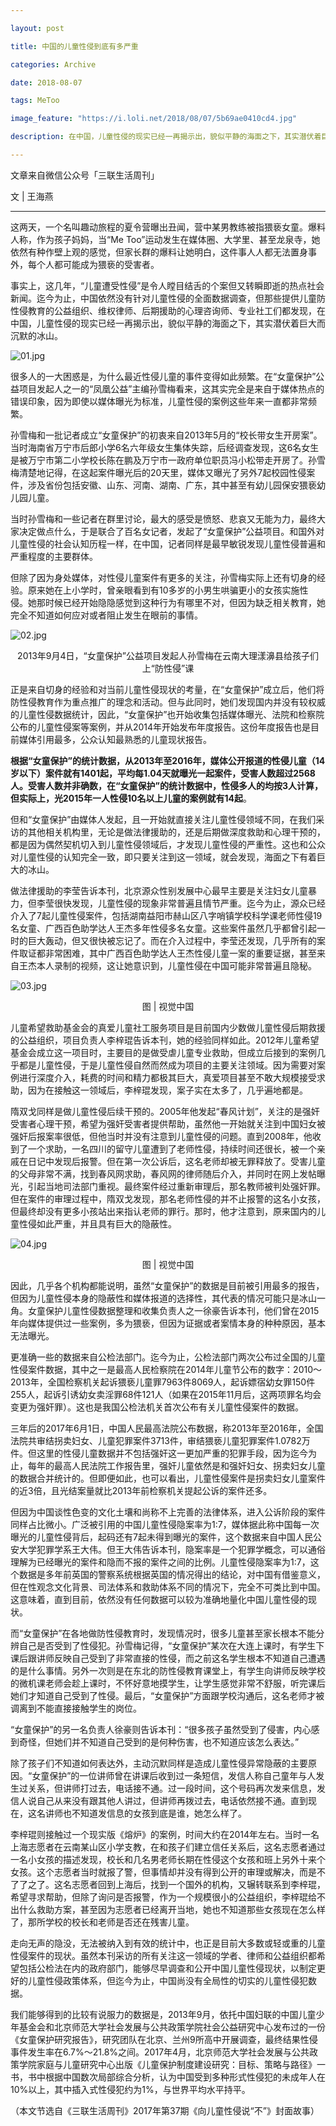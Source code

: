 ```yaml
---

layout: post

title: 中国的儿童性侵到底有多严重

categories: Archive

date: 2018-08-07

tags: MeToo

image_feature: "https://i.loli.net/2018/08/07/5b69ae0410cd4.jpg"

description: 在中国，儿童性侵的现实已经一再揭示出，貌似平静的海面之下，其实潜伏着巨大而沉默的冰山。

---
```


文章来自微信公众号「三联生活周刊」

文 \| 王海燕

---

这两天，一个名叫趣动旅程的夏令营曝出丑闻，营中某男教练被指猥亵女童。爆料人称，作为孩子妈妈，当“Me Too”运动发生在媒体圈、大学里、甚至龙泉寺，她依然有种作壁上观的感觉，但家长群的爆料让她明白，这件事人人都无法置身事外，每个人都可能成为猥亵的受害者。

事实上，这几年，“儿童遭受性侵”是令人瞠目结舌的个案但又转瞬即逝的热点社会新闻。迄今为止，中国依然没有针对儿童性侵的全面数据调查，但那些提供儿童防性侵教育的公益组织、维权律师、后期援助的心理咨询师、专业社工们都发现，在中国，儿童性侵的现实已经一再揭示出，貌似平静的海面之下，其实潜伏着巨大而沉默的冰山。

![01.jpg](https://i.loli.net/2018/08/07/5b69ae0410cd4.jpg)

很多人的一大困惑是，为什么最近性侵儿童的事件变得如此频繁。在“女童保护”公益项目发起人之一的“凤凰公益”主编孙雪梅看来，这其实完全是来自于媒体热点的错误印象，因为即使以媒体曝光为标准，儿童性侵的案例这些年来一直都非常频繁。

孙雪梅和一批记者成立“女童保护”的初衷来自2013年5月的“校长带女生开房案”。当时海南省万宁市后郎小学6名六年级女生集体失踪，后经调查发现，这6名女生是被万宁市第二小学校长陈在鹏及万宁市一政府单位职员冯小松带走开房了。孙雪梅清楚地记得，在这起案件曝光后的20天里，媒体又曝光了另外7起校园性侵案件，涉及省份包括安徽、山东、河南、湖南、广东，其中甚至有幼儿园保安猥亵幼儿园儿童。

当时孙雪梅和一些记者在群里讨论，最大的感受是愤怒、悲哀又无能为力，最终大家决定做点什么，于是联合了百名女记者，发起了“女童保护”公益项目。和国外对儿童性侵的社会认知历程一样，在中国，记者同样是最早敏锐发现儿童性侵普遍和严重程度的主要群体。

但除了因为身处媒体，对性侵儿童案件有更多的关注，孙雪梅实际上还有切身的经验。原来她在上小学时，曾亲眼看到有10多岁的小男生哄骗更小的女孩实施性侵。她那时候已经开始隐隐感觉到这种行为有哪里不对，但因为缺乏相关教育，她完全不知道如何应对或者阻止发生在眼前的事情。

![02.jpg](https://i.loli.net/2018/08/07/5b69ae0555e6f.jpg)

<center>2013年9月4日，“女童保护”公益项目发起人孙雪梅在云南大理漾濞县给孩子们上“防性侵”课</center>

正是来自切身的经验和对当前儿童性侵现状的考量，在“女童保护”成立后，他们将防性侵教育作为重点推广的理念和活动。但与此同时，她们发现国内并没有较权威的儿童性侵数据统计，因此，“女童保护”也开始收集包括媒体曝光、法院和检察院公布的儿童性侵案等案例，并从2014年开始发布年度报告。这份年度报告也是目前媒体引用最多，公众认知最熟悉的儿童现状报告。

**根据“女童保护”的统计数据，从2013年至2016年，媒体公开报道的性侵儿童（14岁以下）案件就有1401起，平均每1.04天就曝光一起案件，受害人数超过2568人。受害人数并非确数，在“女童保护”的统计数据中，性侵多人的均按3人计算，但实际上，光2015年一人性侵10名以上儿童的案例就有14起**。

但和“女童保护”由媒体人发起，且一开始就直接关注儿童性侵领域不同，在我们采访的其他相关机构里，无论是做法律援助的，还是后期做深度救助和心理干预的，都是因为偶然契机切入到儿童性侵领域后，才发现儿童性侵的严重性。这也和公众对儿童性侵的认知完全一致，即只要关注到这一领域，就会发现，海面之下有着巨大的冰山。

做法律援助的李莹告诉本刊，北京源众性别发展中心最早主要是关注妇女儿童暴力，但李莹很快发现，儿童性侵的现象非常普遍且情节严重。迄今为止，源众已经介入了7起儿童性侵案件，包括湖南益阳市赫山区八字哨镇学校科学课老师性侵19名女童、广西百色助学达人王杰多年性侵多名女童。这些案件虽然几乎都曾引起一时的巨大轰动，但又很快被忘记了。而在介入过程中，李莹还发现，几乎所有的案件取证都非常困难，其中广西百色助学达人王杰性侵儿童一案的重要证据，甚至来自王杰本人录制的视频，这让她意识到，儿童性侵在中国可能非常普遍且隐秘。

![03.jpg](https://i.loli.net/2018/08/07/5b69ae06064bd.jpg)

<center>图 | 视觉中国</center>

儿童希望救助基金会的真爱儿童社工服务项目是目前国内少数做儿童性侵后期救援的公益组织，项目负责人李梓琨告诉本刊，她的经验同样如此。2012年儿童希望基金会成立这一项目时，主要目的是做受虐儿童专业救助，但成立后接到的案例几乎都是儿童性侵，于是儿童性侵自然而然成为项目的主要关注领域。因为需要对案例进行深度介入，耗费的时间和精力都极其巨大，真爱项目甚至不敢大规模接受求助，因为在接触这一领域后，李梓琨发现，案子实在太多了，几乎遍地都是。

隋双戈同样是做儿童性侵后续干预的。2005年他发起“春风计划”，关注的是强奸受害者心理干预，希望为强奸受害者提供帮助，虽然他一开始就关注到中国妇女被强奸后报案率很低，但他当时并没有注意到儿童性侵的问题。直到2008年，他收到了一个求助，一名四川的留守儿童遭到了老师性侵，持续时间还很长，被一个亲戚在日记中发现后报警。但在第一次公诉后，这名老师却被无罪释放了。受害儿童的父母非常不满，找到春风网求助，春风网的律师随后介入，并同时在网上发帖曝光，引起当地司法部门重视。最终案件经过重新审理后，那名教师被判处强奸罪。但在案件的审理过程中，隋双戈发现，那名老师性侵的并不止报警的这名小女孩，但最终却没有更多小孩站出来指认老师的罪行。那时，他才注意到，原来国内的儿童性侵如此严重，并且具有巨大的隐蔽性。

![04.jpg](https://i.loli.net/2018/08/07/5b69ae0558aa9.jpg)

<center>图 | 视觉中国</center>

因此，几乎各个机构都能说明，虽然“女童保护”的数据是目前被引用最多的报告，但因为儿童性侵本身的隐蔽性和媒体报道的选择性，其代表的情况可能只是冰山一角。女童保护儿童性侵数据整理和收集负责人之一徐豪告诉本刊，他们曾在2015年向媒体提供过一些案例，多为猥亵，但因为证据或者案情本身的种种原因，基本无法曝光。

更准确一些的数据来自公检法部门。迄今为止，公检法部门两次公布过全国的儿童性侵案件数据，其中之一是最高人民检察院在2014年儿童节公布的数字：2010〜2013年，全国检察机关起诉猥亵儿童罪7963件8069人，起诉嫖宿幼女罪150件255人，起诉引诱幼女卖淫罪68件121人（如果在2015年11月后，这两项罪名均会变更为强奸罪）。这也是我国公检法机关首次公布有关儿童性侵案件的数据。

三年后的2017年6月1日，中国人民最高法院公布数据，称2013年至2016年，全国法院共审结拐卖妇女、儿童犯罪案件3713件，审结猥亵儿童犯罪案件1.0782万件。但这里的性侵儿童数据并不包括强奸这一更加严重的犯罪手段，因为迄今为止，每年的最高人民法院工作报告里，强奸儿童依然是和强奸妇女、拐卖妇女儿童的数据合并统计的。但即便如此，也可以看出，儿童性侵案件是拐卖妇女儿童案件的近3倍，且光结案量就比2013年前检察机关提起公诉的案件还多。

但因为中国谈性色变的文化土壤和尚称不上完善的法律体系，进入公诉阶段的案件同样占比微小。广泛被引用的中国儿童性侵隐案率为1∶7，媒体据此称中国每一次曝光的儿童性侵背后，起码还有7起未得到曝光的案件，这个数据来自中国人民公安大学犯罪学系王大伟。但王大伟告诉本刊，隐案率是一个犯罪学概念，可以通俗理解为已经曝光的案件和隐而不报的案件之间的比例。儿童性侵隐案率为1∶7，这个数据是多年前英国的警察系统根据英国的情况得出的结论，对中国有借鉴意义，但在性观念文化背景、司法体系和救助体系不同的情况下，完全不可类比到中国。这意味着，直到目前，依然没有任何数据可以较为准确地量化中国儿童性侵的现状。

而“女童保护”在各地做防性侵教育时，发现情况时，很多儿童甚至家长根本不能分辨自己是否受到了性侵犯。孙雪梅记得，“女童保护”某次在大连上课时，有学生下课后跟讲师反映自己受到了非常直接的性侵，而之前这名学生根本不知道自己遭遇的是什么事情。另外一次则是在东北的防性侵教育课堂上，有学生向讲师反映学校的微机课老师会趁上课时，不怀好意地摸学生，让学生感觉非常不舒服，听完课后她们才知道自己受到了性侵。最后，“女童保护”方面跟学校沟通后，这名老师才被调离到不能直接接触学生的岗位。

“女童保护”的另一名负责人徐豪则告诉本刊：“很多孩子虽然受到了侵害，内心感到奇怪，但她们并不知道自己受到的是何种伤害，也不知道应该怎么表达。”

除了孩子们不知道如何表达外，主动沉默同样是造成儿童性侵异常隐蔽的主要原因。“女童保护”的一位讲师曾在讲课后收到过一条短信，发信人称自己童年与人发生过关系，但讲师打过去，电话接不通。过一段时间，这个号码再次发来信息，发信人说自己从来没有跟其他人讲过，但讲师再拨过去，电话依然接不通。直到现在，这名讲师也不知道发信息的女孩到底是谁，她怎么样了。

李梓琨则接触过一个现实版《熔炉》的案例，时间大约在2014年左右。当时一名上海志愿者在云南某山区小学支教，在和孩子们建立信任关系后，这名志愿者通过一名小女孩的描述发现，校长和几名男老师长期在性侵这个女孩和班上另外十来个女孩。这个志愿者当时就报了警，但事情却并没有得到公开的审理或解决，而是不了了之了。这名志愿者回到上海后，找到一个国外的机构，又辗转联系到李梓琨，希望寻求帮助，但除了询问是否报警，作为一个规模很小的公益组织，李梓琨给不出什么救助方案，甚至因为志愿者已经离开当地，她也不知道那些女孩现在怎么样了，那所学校的校长和老师是否还在残害儿童。

走向无声的隐没，无法被纳入到有效的统计中，也正是目前大多数或轻或重的儿童性侵案件的现状。虽然本刊采访的所有关注这一领域的学者、律师和公益组织都希望包括公检法在内的政府部门，能够尽早调查和公开中国儿童性侵现状，以制定更好的儿童性侵政策体系，但迄今为止，中国尚没有全局性的切实的儿童性侵犯数据。

我们能够得到的比较有说服力的数据是，2013年9月，依托中国妇联的中国儿童少年基金会和北京师范大学社会发展与公共政策学院社会公益研究中心发布过的一份《女童保护研究报告》，研究团队在北京、兰州9所高中开展调查，最终结果性侵事件发生率在6.7%〜21.8%之间。2017年4月，北京师范大学社会发展与公共政策学院家庭与儿童研究中心出版《儿童保护制度建设研究：目标、策略与路径》一书，书中根据中国数次局部综合分析，认为中国受到多种形式性侵犯的未成年人在10%以上，其中插入式性侵犯约为1%，与世界平均水平持平。

（本文节选自《三联生活周刊》2017年第37期《向儿童性侵说“不”》封面故事）
